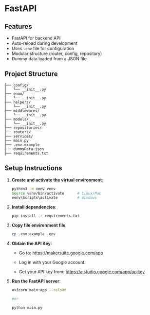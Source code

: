# FastAPI

## Features

- FastAPI for backend API
- Auto-reload during development
- Uses `.env` file for configuration
- Modular structure (router, config, repository)
- Dummy data loaded from a JSON file

## Project Structure

```
├── config/              
│   └── __init__.py
├── enum/                
│   └── __init__.py
├── helpers/             
│   └── __init__.py
├── middlewares/         
│   └── __init__.py
├── models/              
│   └── __init__.py
├── repositories/        
├── routers/             
├── services/            
├── main.py              
├── .env.example         
├── dummyData.json       
├── requirements.txt     
```

## Setup Instructions

1. **Create and activate the virtual environment**:
    ```bash
    python3 -m venv venv
    source venv/bin/activate      # Linux/Mac
    venv\Scripts\activate         # Windows

2. **Install dependencies**:
   ```bash
   pip install -r requirements.txt

3. **Copy file environment file**:
    ```bash
    cp .env.example .env

4. **Obtain the API Key**:
    - Go to: https://makersuite.google.com/app

    - Log in with your Google account.

    - Get your API key from: https://aistudio.google.com/app/apikey

5. **Run the FastAPI server**:
    ```bash
    uvicorn main:app --reload
    
    #or

    python main.py